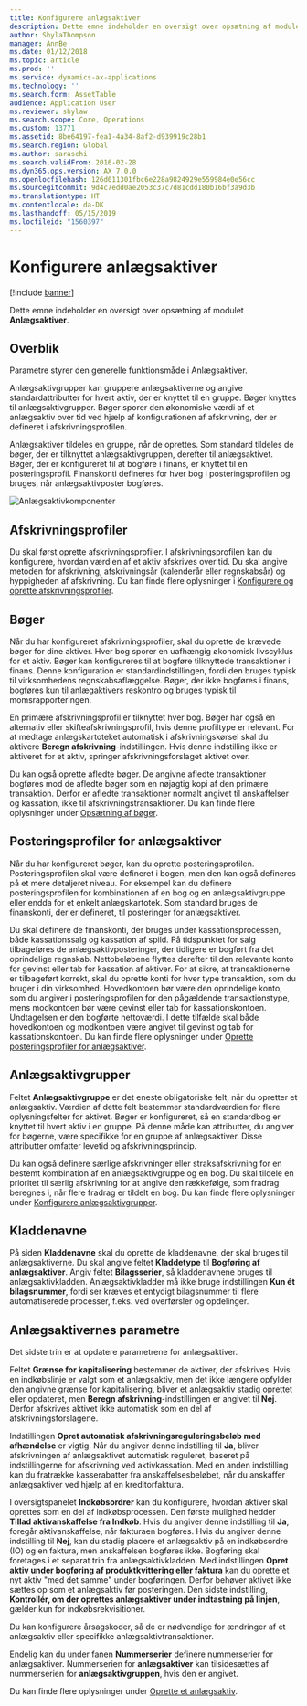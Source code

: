 ```yaml
---
title: Konfigurere anlægsaktiver
description: Dette emne indeholder en oversigt over opsætning af modulet Anlægsaktiver.
author: ShylaThompson
manager: AnnBe
ms.date: 01/12/2018
ms.topic: article
ms.prod: ''
ms.service: dynamics-ax-applications
ms.technology: ''
ms.search.form: AssetTable
audience: Application User
ms.reviewer: shylaw
ms.search.scope: Core, Operations
ms.custom: 13771
ms.assetid: 8be64197-fea1-4a34-8af2-d939919c28b1
ms.search.region: Global
ms.author: saraschi
ms.search.validFrom: 2016-02-28
ms.dyn365.ops.version: AX 7.0.0
ms.openlocfilehash: 126d011301fbc6e228a9824929e559984e0e56cc
ms.sourcegitcommit: 9d4c7edd0ae2053c37c7d81cdd180b16bf3a9d3b
ms.translationtype: HT
ms.contentlocale: da-DK
ms.lasthandoff: 05/15/2019
ms.locfileid: "1560397"
---
```

# <a name="set-up-fixed-assets"></a>Konfigurere anlægsaktiver

[!include [banner](../includes/banner.md)]

Dette emne indeholder en oversigt over opsætning af modulet **Anlægsaktiver**.

## <a name="overview"></a>Overblik

Parametre styrer den generelle funktionsmåde i Anlægsaktiver.

Anlægsaktivgrupper kan gruppere anlægsaktiverne og angive standardattributter for hvert aktiv, der er knyttet til en gruppe. Bøger knyttes til anlægsaktivgrupper. Bøger sporer den økonomiske værdi af et anlægsaktiv over tid ved hjælp af konfigurationen af afskrivning, der er defineret i afskrivningsprofilen.

Anlægsaktiver tildeles en gruppe, når de oprettes. Som standard tildeles de bøger, der er tilknyttet anlægsaktivgruppen, derefter til anlægsaktivet. Bøger, der er konfigureret til at bogføre i finans, er knyttet til en posteringsprofil. Finanskonti defineres for hver bog i posteringsprofilen og bruges, når anlægsaktivposter bogføres.

![Anlægsaktivkomponenter](./media/FAComponents_Updated.png)

## <a name="depreciation-profiles"></a>Afskrivningsprofiler

Du skal først oprette afskrivningsprofiler. I afskrivningsprofilen kan du konfigurere, hvordan værdien af et aktiv afskrives over tid. Du skal angive metoden for afskrivning, afskrivningsår (kalenderår eller regnskabsår) og hyppigheden af afskrivning. Du kan finde flere oplysninger i [Konfigurere og oprette afskrivningsprofiler](tasks/set-up-depreciation-profiles.md).

## <a name="books"></a>Bøger

Når du har konfigureret afskrivningsprofiler, skal du oprette de krævede bøger for dine aktiver. Hver bog sporer en uafhængig økonomisk livscyklus for et aktiv. Bøger kan konfigureres til at bogføre tilknyttede transaktioner i finans. Denne konfiguration er standardindstillingen, fordi den bruges typisk til virksomhedens regnskabsaflæggelse. Bøger, der ikke bogføres i finans, bogføres kun til anlægaktivers reskontro og bruges typisk til momsrapporteringen.

En primære afskrivningsprofil er tilknyttet hver bog. Bøger har også en alternativ eller skifteafskrivningsprofil, hvis denne profiltype er relevant. For at medtage anlægskartoteket automatisk i afskrivningskørsel skal du aktivere **Beregn afskrivning**-indstillingen. Hvis denne indstilling ikke er aktiveret for et aktiv, springer afskrivningsforslaget aktivet over.

Du kan også oprette afledte bøger. De angivne afledte transaktioner bogføres mod de afledte bøger som en nøjagtig kopi af den primære transaktion. Derfor er afledte transaktioner normalt angivet til anskaffelser og kassation, ikke til afskrivningstransaktioner. Du kan finde flere oplysninger under [Opsætning af bøger](tasks/set-up-value-models.md).

## <a name="fixed-asset-posting-profiles"></a>Posteringsprofiler for anlægsaktiver

Når du har konfigureret bøger, kan du oprette posteringsprofilen. Posteringsprofilen skal være defineret i bogen, men den kan også defineres på et mere detaljeret niveau. For eksempel kan du definere posteringsprofilen for kombinationen af en bog og en anlægsaktivgruppe eller endda for et enkelt anlægskartotek. Som standard bruges de finanskonti, der er defineret, til posteringer for anlægsaktiver.

Du skal definere de finanskonti, der bruges under kassationsprocessen, både kassationssalg og kassation af spild. På tidspunktet for salg tilbageføres de anlægsaktivposteringer, der tidligere er bogført fra det oprindelige regnskab. Nettobeløbene flyttes derefter til den relevante konto for gevinst eller tab for kassation af aktiver. For at sikre, at transaktionerne er tilbageført korrekt, skal du oprette konti for hver type transaktion, som du bruger i din virksomhed. Hovedkontoen bør være den oprindelige konto, som du angiver i posteringsprofilen for den pågældende transaktionstype, mens modkontoen bør være gevinst eller tab for kassationskontoen. Undtagelsen er den bogførte nettoværdi. I dette tilfælde skal både hovedkontoen og modkontoen være angivet til gevinst og tab for kassationskontoen. Du kan finde flere oplysninger under [Oprette posteringsprofiler for anlægsaktiver](tasks/set-up-fixed-asset-posting-profiles.md).

## <a name="fixed-asset-groups"></a>Anlægsaktivgrupper

Feltet **Anlægsaktivgruppe** er det eneste obligatoriske felt, når du opretter et anlægsaktiv. Værdien af dette felt bestemmer standardværdien for flere oplysningsfelter for aktivet. Bøger er konfigureret, så en standardbog er knyttet til hvert aktiv i en gruppe. På denne måde kan attributter, du angiver for bøgerne, være specifikke for en gruppe af anlægsaktiver. Disse attributter omfatter levetid og afskrivningsprincip.

Du kan også definere særlige afskrivninger eller straksafskrivning for en bestemt kombination af en anlægsaktivgruppe og en bog. Du skal tildele en prioritet til særlig afskrivning for at angive den rækkefølge, som fradrag beregnes i, når flere fradrag er tildelt en bog. Du kan finde flere oplysninger under [Konfigurere anlægsaktivgrupper](tasks/set-up-fixed-asset-groups.md).

## <a name="journal-names"></a>Kladdenavne

På siden **Kladdenavne** skal du oprette de kladdenavne, der skal bruges til anlægsaktiverne. Du skal angive feltet **Kladdetype** til **Bogføring af anlægsaktiver**. Angiv feltet **Bilagsserier**, så kladdenavnene bruges til anlægsaktivkladden. Anlægsaktivkladder må ikke bruge indstillingen **Kun ét bilagsnummer**, fordi ser kræves et entydigt bilagsnummer til flere automatiserede processer, f.eks. ved overførsler og opdelinger.

## <a name="fixed-asset-parameters"></a>Anlægsaktivernes parametre

Det sidste trin er at opdatere parametrene for anlægsaktiver.

Feltet **Grænse for kapitalisering** bestemmer de aktiver, der afskrives. Hvis en indkøbslinje er valgt som et anlægsaktiv, men det ikke længere opfylder den angivne grænse for kapitalisering, bliver et anlægsaktiv stadig oprettet eller opdateret, men **Beregn afskrivning**-indstillingen er angivet til **Nej**. Derfor afskrives aktivet ikke automatisk som en del af afskrivningsforslagene.

Indstillingen **Opret automatisk afskrivningsreguleringsbeløb med afhændelse** er vigtig. Når du angiver denne indstilling til **Ja**, bliver afskrivningen af anlægsaktivet automatisk reguleret, baseret på indstillingerne for afskrivning ved aktivkassation. Med en anden indstilling kan du fratrække kasserabatter fra anskaffelsesbeløbet, når du anskaffer anlægsaktiver ved hjælp af en kreditorfaktura.

I oversigtspanelet **Indkøbsordrer** kan du konfigurere, hvordan aktiver skal oprettes som en del af indkøbsprocessen. Den første mulighed hedder **Tillad aktivanskaffelse fra Indkøb**. Hvis du angiver denne indstilling til **Ja**, foregår aktivanskaffelse, når fakturaen bogføres. Hvis du angiver denne indstilling til **Nej**, kan du stadig placere et anlægsaktiv på en indkøbsordre (IO) og en faktura, men anskaffelsen bogføres ikke. Bogføring skal foretages i et separat trin fra anlægsaktivkladden. Med indstillingen **Opret aktiv under bogføring af produktkvittering eller faktura** kan du oprette et nyt aktiv "med det samme" under bogføringen. Derfor behøver aktivet ikke sættes op som et anlægsaktiv før posteringen. Den sidste indstilling, **Kontrollér, om der oprettes anlægsaktiver under indtastning på linjen**, gælder kun for indkøbsrekvisitioner.

Du kan konfigurere årsagskoder, så de er nødvendige for ændringer af et anlægsaktiv eller specifikke anlægsaktivtransaktioner.

Endelig kan du under fanen **Nummerserier** definere nummerserier for anlægsaktiver. Nummerserien for **anlægsaktiver** kan tilsidesættes af nummerserien for **anlægsaktivgruppen**, hvis den er angivet.

Du kan finde flere oplysninger under [Oprette et anlægsaktiv](tasks/create-fixed-asset.md).
